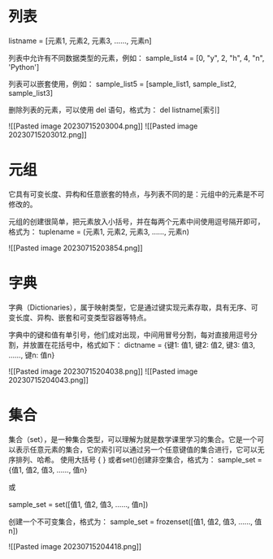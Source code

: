 # 列表
listname = [元素1, 元素2, 元素3, ……, 元素n]

列表中允许有不同数据类型的元素，例如：
sample_list4 = [0, "y", 2, "h", 4, "n", 'Python']

列表可以嵌套使用，例如：
sample_list5 = [sample_list1, sample_list2, sample_list3]

删除列表的元素，可以使用 del 语句，格式为：
del listname[索引]

![[Pasted image 20230715203004.png]]
![[Pasted image 20230715203012.png]]

# 元组

它具有可变长度、异构和任意嵌套的特点，与列表不同的是：元组中的元素是不可修改的。

元组的创建很简单，把元素放入小括号，并在每两个元素中间使用逗号隔开即可，格式为：
tuplename = (元素1, 元素2, 元素3, ……, 元素n)

![[Pasted image 20230715203854.png]]

# 字典
字典（Dictionaries），属于映射类型，它是通过键实现元素存取，具有无序、可变长度、异构、嵌套和可变类型容器等特点。

字典中的键和值有单引号，他们成对出现，中间用冒号分割，每对直接用逗号分割，并放置在花括号中，格式如下：
dictname = {键1: 值1, 键2: 值2, 键3: 值3, ……, 键n: 值n}

![[Pasted image 20230715204038.png]]
![[Pasted image 20230715204043.png]]

# 集合
集合（set），是一种集合类型，可以理解为就是数学课里学习的集合。它是一个可以表示任意元素的集合，它的索引可以通过另一个任意键值的集合进行，它可以无序排列、哈希。
使用大括号 { } 或者set()创建非空集合，格式为：
sample_set = {值1, 值2, 值3, ……, 值n}

或

sample_set = set([值1, 值2, 值3, ……, 值n])

创建一个不可变集合，格式为：
sample_set = frozenset([值1, 值2, 值3, ……, 值n])

![[Pasted image 20230715204418.png]]

